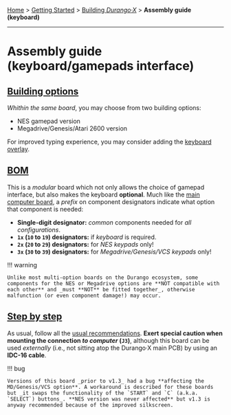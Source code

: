 [Home](../../index.md) > [Getting Started](../../started.md) > [Building _Durango·X_](../building.md) > **Assembly guide (keyboard)**
___
# Assembly guide (keyboard/gamepads interface)

## [Building options](kbd/options.md)

_Whithin the same board_, you may choose from two building options:

- NES gamepad version
- Megadrive/Genesis/Atari 2600 version

For improved typing experience, you may consider adding the [keyboard overlay](../../hard/acc.md).

## [BOM](kbd/bom.md)

This is a _modular_ board which not only allows the choice of gamepad interface, but also makes the keyboard **optional**. Much like the [main computer board](), a _prefix_ on component designators indicate what option that component is needed:

- **Single-digit designator:** _common_ components needed for _all configurations_.
- **`1x` (`10` to `19`) designators:** if _keyboard_ is required.
- **`2x` (`20` to `29`) designators:** for _NES keypads_ only!
- **`3x` (`30` to `39`) designators:** for _Megadrive/Genesis/VCS keypads_ only!

!!! warning

	Unlike most multi-option boards on the Durango ecosystem, some components for the NES or Megadrive options are **NOT compatible with each other** and _must **NOT** be fitted together_, otherwise malfunction (or even component damage!) may occur.

## [Step by step](kbd/steps.md)

As usual, follow all the [usual recommendations](../general.md).  **Exert special caution when mounting the connection _to computer_ (`J3`)**, although this board can be used _externally_ (i.e., not sitting atop the Durango·X main PCB) by using an **IDC-16 cable**.

!!! bug

	Versions of this board _prior to v1.3_ had a bug **affecting the MD/Genesis/VCS option**. A workaround is described for these boards but _it swaps the functionality of the `START` and `C` (a.k.a. `SELECT`) buttons_. **NES version was never affected** but v1.3 is anyway recommended because of the improved silkscreen.
 
